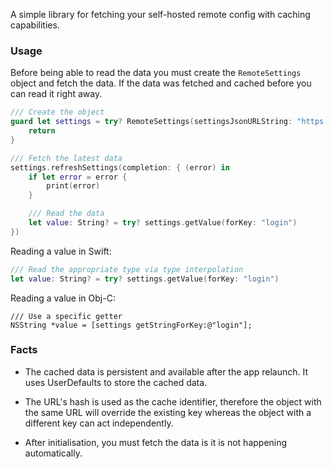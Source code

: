 A simple library for fetching your self-hosted remote config with caching capabilities.

### Usage

Before being able to read the data you must create the `RemoteSettings` object and fetch the data. If the data was fetched and cached before you can read it right away.

```swift
/// Create the object
guard let settings = try? RemoteSettings(settingsJsonURLString: "https://api.github.com/users/github") else {
	return
}

/// Fetch the latest data
settings.refreshSettings(completion: { (error) in
	if let error = error {
		print(error)
	}

	/// Read the data
	let value: String? = try? settings.getValue(forKey: "login")
})
```

Reading a value in Swift:
```swift
/// Read the appropriate type via type interpolation
let value: String? = try? settings.getValue(forKey: "login")
```

Reading a value in Obj-C:
```obj-c
/// Use a specific getter
NSString *value = [settings getStringForKey:@"login"];
```

### Facts

- The cached data is persistent and available after the app relaunch. It uses UserDefaults to store the cached data.

- The URL's hash is used as the cache identifier, therefore the object with the same URL will override the existing key whereas the object with a different key can act independently.

- After initialisation, you must fetch the data is it is not happening automatically.
